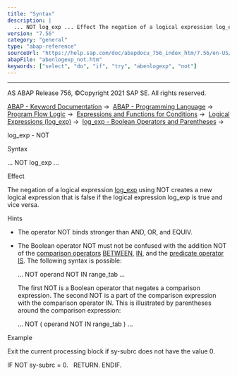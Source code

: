 ```yaml
---
title: "Syntax"
description: |
  ... NOT log_exp ... Effect The negation of a logical expression log_exp(https://help.sap.com/doc/abapdocu_756_index_htm/7.56/en-US/abenlogexp.htm) using NOT creates a new logical expression that is false if the logical expression log_exp is true and vice versa. Hints -   The operator NOT binds
version: "7.56"
category: "general"
type: "abap-reference"
sourceUrl: "https://help.sap.com/doc/abapdocu_756_index_htm/7.56/en-US/abenlogexp_not.htm"
abapFile: "abenlogexp_not.htm"
keywords: ["select", "do", "if", "try", "abenlogexp", "not"]
---
```


* * *

AS ABAP Release 756, ©Copyright 2021 SAP SE. All rights reserved.

[ABAP - Keyword Documentation](https://help.sap.com/doc/abapdocu_756_index_htm/7.56/en-US/abenabap.htm) →  [ABAP - Programming Language](https://help.sap.com/doc/abapdocu_756_index_htm/7.56/en-US/abenabap_reference.htm) →  [Program Flow Logic](https://help.sap.com/doc/abapdocu_756_index_htm/7.56/en-US/abenabap_flow_logic.htm) →  [Expressions and Functions for Conditions](https://help.sap.com/doc/abapdocu_756_index_htm/7.56/en-US/abenlogical_expr_func.htm) →  [Logical Expressions (log\_exp)](https://help.sap.com/doc/abapdocu_756_index_htm/7.56/en-US/abenlogexp.htm) →  [log\_exp - Boolean Operators and Parentheses](https://help.sap.com/doc/abapdocu_756_index_htm/7.56/en-US/abenlogexp_boole.htm) → 

log\_exp - NOT

Syntax

... NOT log\_exp ...

Effect

The negation of a logical expression [log\_exp](https://help.sap.com/doc/abapdocu_756_index_htm/7.56/en-US/abenlogexp.htm) using NOT creates a new logical expression that is false if the logical expression log\_exp is true and vice versa.

Hints

-   The operator NOT binds stronger than AND, OR, and EQUIV.
-   The Boolean operator NOT must not be confused with the addition NOT of the [comparison operators](https://help.sap.com/doc/abapdocu_756_index_htm/7.56/en-US/abencomp_operator_glosry.htm "Glossary Entry") [BETWEEN](https://help.sap.com/doc/abapdocu_756_index_htm/7.56/en-US/abenlogexp_between.htm), [IN](https://help.sap.com/doc/abapdocu_756_index_htm/7.56/en-US/abenlogexp_select_option.htm), and the [predicate operator](https://help.sap.com/doc/abapdocu_756_index_htm/7.56/en-US/abenpredicate_operator_glosry.htm "Glossary Entry") [IS](https://help.sap.com/doc/abapdocu_756_index_htm/7.56/en-US/abenpredicate_expressions.htm). The following syntax is possible:
    
    ... NOT operand NOT IN range\_tab ...
    
    The first NOT is a Boolean operator that negates a comparison expression. The second NOT is a part of the comparison expression with‎ the comparison operator IN. This is illustrated by parentheses around the comparison expression:
    
    ... NOT ( operand NOT IN range\_tab ) ...
    

Example

Exit the current processing block if sy-subrc does not have the value 0.

IF NOT sy-subrc = 0.
  RETURN.
ENDIF.